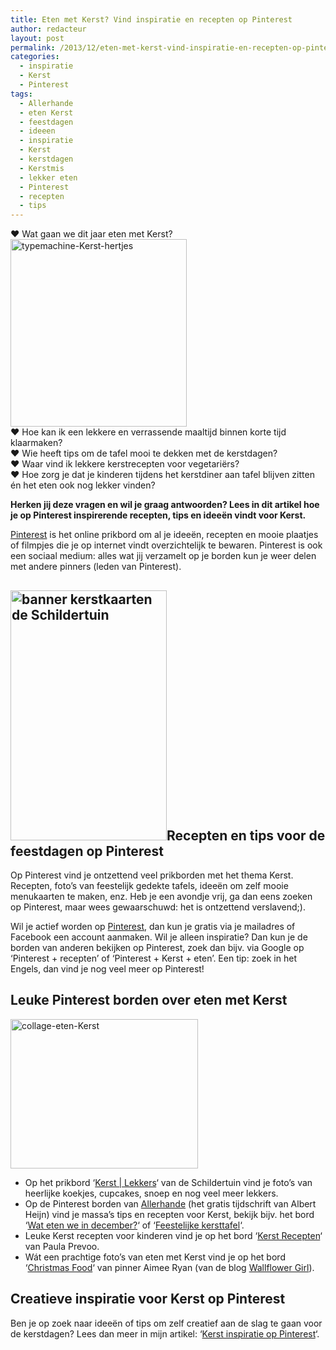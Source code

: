```yaml
---
title: Eten met Kerst? Vind inspiratie en recepten op Pinterest
author: redacteur
layout: post
permalink: /2013/12/eten-met-kerst-vind-inspiratie-en-recepten-op-pinterest/
categories:
  - inspiratie
  - Kerst
  - Pinterest
tags:
  - Allerhande
  - eten Kerst
  - feestdagen
  - ideeen
  - inspiratie
  - Kerst
  - kerstdagen
  - Kerstmis
  - lekker eten
  - Pinterest
  - recepten
  - tips
---
```

♥ Wat gaan we dit jaar eten met Kerst?<img class="alignright  wp-image-5256" title="Menu 1e kerstdag? Vind recepten en tips op Pinterest, illustratie: Hilde Reurink" src="/wordpress/wp-content/uploads/2013/12/typemachine-Kerst-hertjes-282x300.jpg" alt="typemachine-Kerst-hertjes" width="282" height="300" />  
♥ Hoe kan ik een lekkere en verrassende maaltijd binnen korte tijd klaarmaken?  
♥ Wie heeft tips om de tafel mooi te dekken met de kerstdagen?  
♥ Waar vind ik lekkere kerstrecepten voor vegetariërs?  
♥ Hoe zorg je dat je kinderen tijdens het kerstdiner aan tafel blijven zitten én het eten ook nog lekker vinden?

**Herken jij deze vragen en wil je graag antwoorden? Lees in dit artikel hoe je op Pinterest inspirerende recepten, tips en ideeën vindt voor Kerst.**

<a title="Pinterest: online verzamelingen, lees meer over Pinterest in dit artikel" href="/wordpress/2012/10/pinterest-online-verzamelingen/" target="_blank">Pinterest</a> is het online prikbord om al je ideeën, recepten en mooie plaatjes of filmpjes die je op internet vindt overzichtelijk te bewaren. Pinterest is ook een sociaal medium: alles wat jij verzamelt op je borden kun je weer delen met andere pinners (leden van Pinterest).

## [<img class="alignright wp-image-7346 size-full" title="Bestel hier kerstkaarten" src="/wordpress/wp-content/uploads/2014/12/banner2_kerstkaarten.jpg" alt="banner kerstkaarten de Schildertuin" width="250" height="400" />][1]Recepten en tips voor de feestdagen op Pinterest

Op Pinterest vind je ontzettend veel prikborden met het thema Kerst. Recepten, foto&#8217;s van feestelijk gedekte tafels, ideeën om zelf mooie menukaarten te maken, enz. Heb je een avondje vrij, ga dan eens zoeken op Pinterest, maar wees gewaarschuwd: het is ontzettend verslavend;).

Wil je actief worden op <a title="Registreer je op Pinterest via e-mail of je Facebook account" href="https://www.pinterest.com/" target="_blank">Pinterest</a>, dan kun je gratis via je mailadres of Facebook een account aanmaken. Wil je alleen inspiratie? Dan kun je de borden van anderen bekijken op Pinterest, zoek dan bijv. via Google op &#8216;Pinterest + recepten&#8217; of &#8216;Pinterest + Kerst + eten&#8217;. Een tip: zoek in het Engels, dan vind je nog veel meer op Pinterest!

## Leuke Pinterest borden over eten met Kerst

<img class="alignleft size-medium wp-image-5273" title="Wat eet jij met Kerst? vind recepten en tips op Pinterest, illustratie: Hilde Reurink" src="/wordpress/wp-content/uploads/2013/12/collage-eten-Kerst-300x239.jpg" alt="collage-eten-Kerst" width="300" height="239" />

  * Op het prikbord &#8216;<a title="Kerst | Lekkers, Pinterest bord over lekker eten met Kerst" href="http://www.pinterest.com/schildertuin/kerst-lekkers/" target="_blank">Kerst | Lekkers</a>&#8216; van de Schildertuin vind je foto&#8217;s van heerlijke koekjes, cupcakes, snoep en nog veel meer lekkers.
  * Op de Pinterest borden van <a title="Bekijk de Pinterest borden van Allerhande" href="http://www.pinterest.com/allerhande/" target="_blank">Allerhande</a> (het gratis tijdschrift van Albert Heijn) vind je massa&#8217;s tips en recepten voor Kerst, bekijk bijv. het bord &#8216;<a title="Kerst lukt! Elke dag feestelijke recepten voor een zorgeloos kerstdiner. " href="http://www.pinterest.com/allerhande/wat-eten-we-in-december/" target="_blank">Wat eten we in december?</a>&#8216; of &#8216;<a title="Inspiratie voor een prachtige kersttafel" href="http://www.pinterest.com/allerhande/feestelijke-kersttafel/" target="_blank">Feestelijke kersttafel</a>&#8216;.
  * Leuke Kerst recepten voor kinderen vind je op het bord &#8216;<a title="Kerst recepten, Pinterest bord met leuke ideeen voor kinderen" href="http://www.pinterest.com/paulaprevoo/kerst-recepten/" target="_blank">Kerst Recepten</a>&#8216; van Paula Prevoo.
  * Wát een prachtige foto&#8217;s van eten met Kerst vind je op het bord &#8216;<a title="Christmas recipes, drinks, food, photography, baking and decorating ideas! " href="http://www.pinterest.com/wallfloweraimee/christmas-food/" target="_blank">Christmas Food</a>&#8216; van pinner Aimee Ryan (van de blog <a title="Wallflower Girl, Engelse blog over o.a. koken en DIY" href="http://wallflowergirl.co.uk/" target="_blank">Wallflower Girl</a>).

## Creatieve inspiratie voor Kerst op Pinterest

Ben je op zoek naar ideeën of tips om zelf creatief aan de slag te gaan voor de kerstdagen? Lees dan meer in mijn artikel: &#8216;<a title="Kerst inspiratie op Pinterest, lees meer" href="/wordpress/2012/12/kerst-inspiratie-op-pinterest/" target="_blank">Kerst inspiratie op Pinterest</a>&#8216;.

 [1]: https://www.kaartje2go.nl/kaartencollecties/december-cards?sk_id=48
